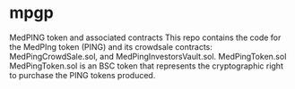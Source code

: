 # mpgp
MedPING token and associated contracts  This repo contains the code for the MedPIng token (PING) and its crowdsale contracts: MedPingCrowdSale.sol, and MedPingInvestorsVault.sol.  MedPingToken.sol MedPingToken.sol is an BSC token that represents the cryptographic right to purchase the PING tokens produced.
